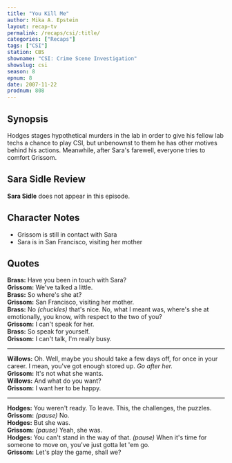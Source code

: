 ```yaml
---
title: "You Kill Me"
author: Mika A. Epstein
layout: recap-tv
permalink: /recaps/csi/:title/
categories: ["Recaps"]
tags: ["CSI"]
station: CBS
showname: "CSI: Crime Scene Investigation"
showslug: csi
season: 8
epnum: 8  
date: 2007-11-22
prodnum: 808  
---
```


## Synopsis

Hodges stages hypothetical murders in the lab in order to give his fellow lab techs a chance to play CSI, but unbenownst to them he has other motives behind his actions. Meanwhile, after Sara's farewell, everyone tries to comfort Grissom.

## Sara Sidle Review

**Sara Sidle** does not appear in this episode.

## Character Notes

* Grissom is still in contact with Sara  
* Sara is in San Francisco, visiting her mother

## Quotes

**Brass:** Have you been in touch with Sara?  
**Grissom:** We've talked a little.  
**Brass:** So where's she at?  
**Grissom:** San Francisco, visiting her mother.  
**Brass:** No _(chuckles)_ that's nice. No, what I meant was, where's she at emotionally, you know, with respect to the two of you?  
**Grissom:** I can't speak for her.  
**Brass:** So speak for yourself.  
**Grissom:** I can't talk, I'm really busy.  

- - -

**Willows:** Oh. Well, maybe you should take a few days off, for once in your career. I mean, you've got enough stored up. _Go after her._  
**Grissom:** It's not what she wants.  
**Willows:** And what do you want?  
**Grissom:** I want her to be happy.  

- - -

**Hodges:** You weren't ready. To leave. This, the challenges, the puzzles.  
**Grissom:** _(pause)_ No.  
**Hodges:** But she was.  
**Grissom:** _(pause)_ Yeah, she was.  
**Hodges:** You can't stand in the way of that. _(pause)_ When it's time for someone to move on, you've just gotta let 'em go.  
**Grissom:** Let's play the game, shall we?

